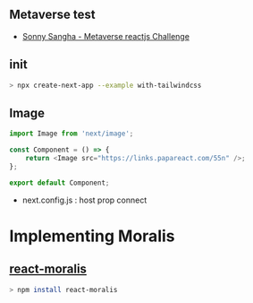 ## Metaverse test

- [Sonny Sangha - Metaverse reactjs Challenge](https://www.youtube.com/watch?v=3NpZ05sDTQ4)

## init

```sh
> npx create-next-app --example with-tailwindcss
```

## Image

```js
import Image from 'next/image';

const Component = () => {
	return <Image src="https://links.papareact.com/55n" />;
};

export default Component;
```

- next.config.js : host prop connect

# Implementing Moralis

## [react-moralis](https://docs.moralis.io/moralis-server/tools/react-moralis)

```sh
> npm install react-moralis
```
